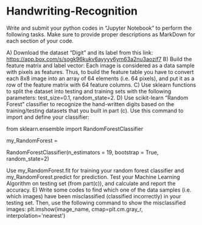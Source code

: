 # Handwriting-Recognition

Write and submit your python codes in “Jupyter Notebook” to perform the following tasks. Make sure to provide proper descriptions as MarkDown for each section of your code.

A) Download the dataset “Digit” and its label from this link: https://app.box.com/s/sogk96kukv6ayyyy6ym63a2nu3aozif7
B) Build the feature matrix and label vector: Each image is considered as a data sample with pixels as features. Thus, to build the feature table you have to convert each 8x8 image into an array of 64 elements (i.e. 64 pixels), and put it as a row of the feature matrix with 64 feature columns.
C) Use sklearn functions to split the dataset into testing and training sets with the following parameters: test_size=0.1, random_state=2.
D) Use scikit-learn “Random Forest” classifier to recognize the hand-written digits based on the training/testing datasets that you built in part (c). Use this command to import and define your classifier:

from sklearn.ensemble import RandomForestClassifier

my_RandomForest =

RandomForestClassifier(n_estimators = 19, bootstrap = True, random_state=2)

Use my_RandomForest.fit for training your random forest classifier and my_RandomForest.predict for prediction. Test your Machine Learning Algorithm on testing set (from part(c)), and calculate and report the accuracy.
E) Write some codes to find which one of the data samples (i.e. which images) have been misclassified (classified incorrectly) in your testing set. Then, use the following command to show the misclassified images: plt.imshow(image_name, cmap=plt.cm.gray_r, interpolation='nearest')
